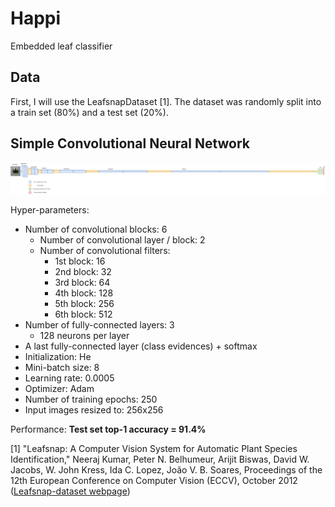 # Happi
Embedded leaf classifier

## Data
First, I will use the LeafsnapDataset [1].
The dataset was randomly split into a train set (80%) and a test set (20%).

## Simple Convolutional Neural Network
![simpleclassifier architecture](img/simpleclassifier.png)

Hyper-parameters:
* Number of convolutional blocks: 6
  * Number of convolutional layer / block: 2
  * Number of convolutional filters:
    * 1st block: 16
    * 2nd block: 32
    * 3rd block: 64
    * 4th block: 128
    * 5th block: 256
    * 6th block: 512
* Number of fully-connected layers: 3
  * 128 neurons per layer
* A last fully-connected layer (class evidences) + softmax
* Initialization: He
* Mini-batch size: 8
* Learning rate: 0.0005
* Optimizer: Adam
* Number of training epochs: 250
* Input images resized to: 256x256

Performance: **Test set top-1 accuracy = 91.4%**

[1] "Leafsnap: A Computer Vision System for Automatic Plant Species Identification,"
Neeraj Kumar, Peter N. Belhumeur, Arijit Biswas, David W. Jacobs, W. John Kress, Ida C. Lopez, João V. B. Soares,
Proceedings of the 12th European Conference on Computer Vision (ECCV),
October 2012 ([Leafsnap-dataset webpage](http://leafsnap.com/))
